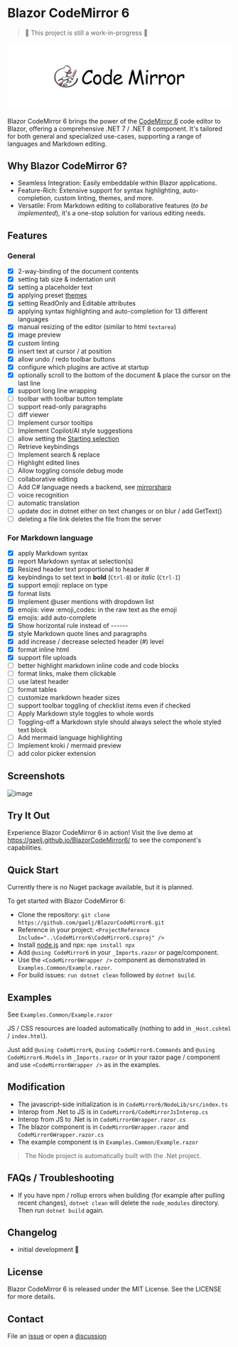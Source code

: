 # Blazor CodeMirror 6

> 🚧 This project is still a work-in-progress 🚧

![codemirror.svg](codemirror.svg)

Blazor CodeMirror 6 brings the power of the [CodeMirror 6](https://codemirror.net/) code editor to Blazor, offering a comprehensive .NET 7 / .NET 8 component. It's tailored for both general and specialized use-cases, supporting a range of languages and Markdown editing.

## Why Blazor CodeMirror 6?

- Seamless Integration: Easily embeddable within Blazor applications.
- Feature-Rich: Extensive support for syntax highlighting, auto-completion, custom linting, themes, and more.
- Versatile: From Markdown editing to collaborative features (*to be implemented*), it's a one-stop solution for various editing needs.

## Features

### General

- [x] 2-way-binding of the document contents
- [x] setting tab size & indentation unit
- [x] setting a placeholder text
- [x] applying preset [themes](https://github.com/vadimdemedes/thememirror)
- [x] setting ReadOnly and Editable attributes
- [x] applying syntax highlighting and auto-completion for 13 different languages
- [x] manual resizing of the editor (similar to html `textarea`)
- [x] image preview
- [x] custom linting
- [x] insert text at cursor / at position
- [x] allow undo / redo toolbar buttons
- [x] configure which plugins are active at startup
- [x] optionally scroll to the bottom of the document & place the cursor on the last line
- [x] support long line wrapping
- [ ] toolbar with toolbar button template
- [ ] support read-only paragraphs
- [ ] diff viewer
- [ ] Implement cursor tooltips
- [ ] Implement Copilot/AI style suggestions
- [ ] allow setting the [Starting selection](https://codemirror.net/docs/ref/#state.EditorStateConfig.selection)
- [ ] Retrieve keybindings
- [ ] Implement search & replace
- [ ] Highlight edited lines
- [ ] Allow toggling console debug mode
- [ ] collaborative editing
- [ ] Add C# language needs a backend, see [mirrorsharp](https://github.com/ashmind/mirrorsharp)
- [ ] voice recognition
- [ ] automatic translation
- [ ] update doc in dotnet either on text changes or on blur / add GetText()
- [ ] deleting a file link deletes the file from the server

### For Markdown language

- [x] apply Markdown syntax
- [x] report Markdown syntax at selection(s)
- [x] Resized header text proportional to header #
- [x] keybindings to set text in **bold** (`Ctrl-B`) or *italic* (`Ctrl-I`)
- [x] support emoji: replace on type
- [x] format lists
- [x] Implement @user mentions with dropdown list
- [x] emojis: view :emoji_codes: in the raw text as the emoji
- [x] emojis: add auto-complete
- [x] Show horizontal rule instead of ------
- [x] style Markdown quote lines and paragraphs
- [x] add increase / decrease selected header (#) level
- [x] format inline html
- [x] support file uploads
- [ ] better highlight markdown inline code and code blocks
- [ ] format links, make them clickable
- [ ] use latest header
- [ ] format tables
- [ ] customize markdown header sizes
- [ ] support toolbar toggling of checklist items even if checked
- [ ] Apply Markdown style toggles to whole words
- [ ] Toggling-off a Markdown style should always select the whole styled text block
- [ ] Add mermaid language highlighting
- [ ] Implement kroki / mermaid preview
- [ ] add color picker extension

## Screenshots

![image](https://github.com/gaelj/BlazorCodeMirror6/assets/8884632/141f6b9e-82c4-433a-94d9-a02aba6ac336)

## Try It Out

Experience Blazor CodeMirror 6 in action! Visit the live demo at https://gaelj.github.io/BlazorCodeMirror6/ to see the component's capabilities.

## Quick Start

Currently there is no Nuget package available, but it is planned.

To get started with Blazor CodeMirror 6:

- Clone the repository: `git clone https://github.com/gaelj/BlazorCodeMirror6.git`
- Reference in your project: `<ProjectReference Include="..\CodeMirror6\CodeMirror6.csproj" />`
- Install [node.js](https://nodejs.org/) and npx: `npm install npx`
- Add `@using CodeMirror6` in your `_Imports.razor` or page/component.
- Use the `<CodeMirror6Wrapper />` component as demonstrated in `Examples.Common/Example.razor`.
- For build issues: `run dotnet clean` followed by `dotnet build`.

## Examples

See `Examples.Common/Example.razor`

JS / CSS resources are loaded automatically (nothing to add in `_Host.cshtml` / `index.html`).

Just add `@using CodeMirror6`, `@using CodeMirror6.Commands` and `@using CodeMirror6.Models` in `_Imports.razor` or in your razor page / component and use `<CodeMirror6Wrapper />` as in the examples.

## Modification

- The javascript-side initialization is in `CodeMirror6/NodeLib/src/index.ts`
- Interop from .Net to JS is in `CodeMirror6/CodeMirrorJsInterop.cs`
- Interop from JS to .Net is in `CodeMirror6Wrapper.razor.cs`
- The blazor component is in `CodeMirror6Wrapper.razor` and `CodeMirror6Wrapper.razor.cs`
- The example component is in `Examples.Common/Example.razor`

> The Node project is automatically built with the .Net project.

## FAQs / Troubleshooting

- If you have npm / rollup errors when building (for example after pulling recent changes), `dotnet clean` will delete the `node_modules` directory. Then run `dotnet build` again.

## Changelog

- initial development 🚧

## License

Blazor CodeMirror 6 is released under the MIT License. See the LICENSE for more details.

## Contact

File an [issue](https://github.com/gaelj/BlazorCodeMirror6/issues) or open a [discussion](https://github.com/gaelj/BlazorCodeMirror6/discussions)
